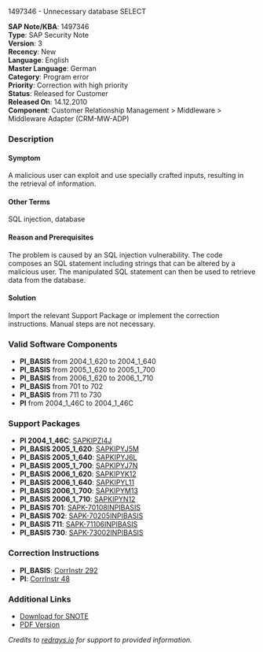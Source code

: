 1497346 - Unnecessary database SELECT

**SAP Note/KBA**: 1497346  
**Type**: SAP Security Note  
**Version**: 3  
**Recency**: New  
**Language**: English  
**Master Language**: German  
**Category**: Program error  
**Priority**: Correction with high priority  
**Status**: Released for Customer  
**Released On**: 14.12.2010  
**Component**: Customer Relationship Management > Middleware > Middleware Adapter (CRM-MW-ADP)

### Description

#### Symptom
A malicious user can exploit and use specially crafted inputs, resulting in the retrieval of information.

#### Other Terms
SQL injection, database

#### Reason and Prerequisites
The problem is caused by an SQL injection vulnerability. The code composes an SQL statement including strings that can be altered by a malicious user. The manipulated SQL statement can then be used to retrieve data from the database.

#### Solution
Import the relevant Support Package or implement the correction instructions. Manual steps are not necessary.

### Valid Software Components

- **PI_BASIS** from 2004_1_620 to 2004_1_640
- **PI_BASIS** from 2005_1_620 to 2005_1_700
- **PI_BASIS** from 2006_1_620 to 2006_1_710
- **PI_BASIS** from 701 to 702
- **PI_BASIS** from 711 to 730
- **PI** from 2004_1_46C to 2004_1_46C

### Support Packages

- **PI 2004_1_46C**: [SAPKIPZI4J](https://me.sap.com/supportpackage/SAPKIPZI4J)
- **PI_BASIS 2005_1_620**: [SAPKIPYJ5M](https://me.sap.com/supportpackage/SAPKIPYJ5M)
- **PI_BASIS 2005_1_640**: [SAPKIPYJ6L](https://me.sap.com/supportpackage/SAPKIPYJ6L)
- **PI_BASIS 2005_1_700**: [SAPKIPYJ7N](https://me.sap.com/supportpackage/SAPKIPYJ7N)
- **PI_BASIS 2006_1_620**: [SAPKIPYK12](https://me.sap.com/supportpackage/SAPKIPYK12)
- **PI_BASIS 2006_1_640**: [SAPKIPYL11](https://me.sap.com/supportpackage/SAPKIPYL11)
- **PI_BASIS 2006_1_700**: [SAPKIPYM13](https://me.sap.com/supportpackage/SAPKIPYM13)
- **PI_BASIS 2006_1_710**: [SAPKIPYN12](https://me.sap.com/supportpackage/SAPKIPYN12)
- **PI_BASIS 701**: [SAPK-70108INPIBASIS](https://me.sap.com/supportpackage/SAPK-70108INPIBASIS)
- **PI_BASIS 702**: [SAPK-70205INPIBASIS](https://me.sap.com/supportpackage/SAPK-70205INPIBASIS)
- **PI_BASIS 711**: [SAPK-71106INPIBASIS](https://me.sap.com/supportpackage/SAPK-71106INPIBASIS)
- **PI_BASIS 730**: [SAPK-73002INPIBASIS](https://me.sap.com/supportpackage/SAPK-73002INPIBASIS)

### Correction Instructions

- **PI_BASIS**: [CorrInstr 292](https://me.sap.com/corrins/0001497346/292)
- **PI**: [CorrInstr 48](https://me.sap.com/corrins/0001497346/48)

### Additional Links

- [Download for SNOTE](https://notesdownloads.sap.com/note/0040000008862732017)
- [PDF Version](https://userapps.support.sap.com/sap/support/sfm/notes/print/0001497346?language=en-US&token=7E2917C823052C3420BE0942E7D3C5F1)

*Credits to [redrays.io](https://redrays.io) for support to provided information.*
